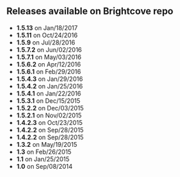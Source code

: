 ## Releases available on Brightcove repo

- **1.5.13** on Jan/18/2017
- **1.5.11** on Oct/24/2016
- **1.5.9** on Jul/28/2016
- **1.5.7.2** on Jun/02/2016
- **1.5.7.1** on May/03/2016
- **1.5.6.2** on Apr/12/2016
- **1.5.6.1** on Feb/29/2016
- **1.5.4.3** on Jan/29/2016
- **1.5.4.2** on Jan/25/2016
- **1.5.4.1** on Jan/22/2016
- **1.5.3.1** on Dec/15/2015
- **1.5.2.2** on Dec/03/2015
- **1.5.2.1** on Nov/02/2015
- **1.4.2.3** on Oct/23/2015
- **1.4.2.2** on Sep/28/2015
- **1.4.2.2** on Sep/28/2015
- **1.3.2** on May/19/2015
- **1.3** on Feb/26/2015
- **1.1** on Jan/25/2015
- **1.0** on Sep/08/2014